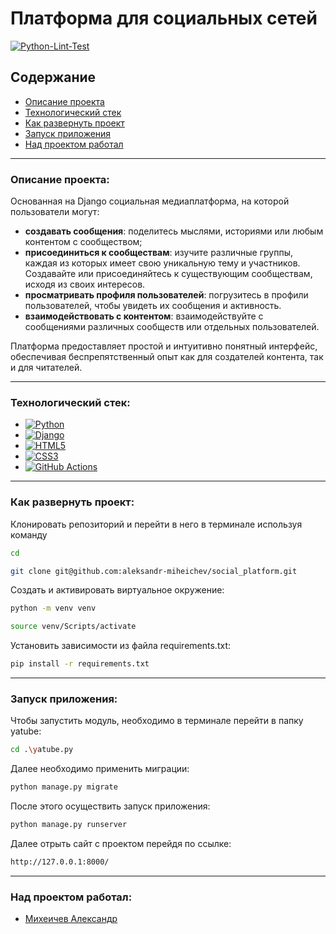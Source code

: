# Платформа для социальных сетей

[![Python-Lint-Test](https://github.com/aleksandr-miheichev/social_platform/actions/workflows/python-app.yml/badge.svg)](https://github.com/aleksandr-miheichev/social_platform/actions/workflows/python-app.yml)

## Содержание

- [Описание проекта](#описание-проекта)
- [Технологический стек](#технологический-стек)
- [Как развернуть проект](#как-развернуть-проект)
- [Запуск приложения](#запуск-приложения)
- [Над проектом работал](#над-проектом-работал)

---

### Описание проекта:

Основанная на Django социальная медиаплатформа, на которой пользователи могут:

- **создавать сообщения**: поделитесь мыслями, историями или любым контентом с
  сообществом;
- **присоединиться к сообществам**: изучите различные группы, каждая из которых
  имеет свою уникальную тему и участников. Создавайте или присоединяйтесь к
  существующим сообществам, исходя из своих интересов.
- **просматривать профиля пользователей**: погрузитесь в профили пользователей,
  чтобы увидеть их сообщения и активность.
- **взаимодействовать с контентом**: взаимодействуйте с сообщениями различных
  сообществ или отдельных пользователей.

Платформа предоставляет простой и интуитивно понятный интерфейс, обеспечивая
беспрепятственный опыт как для создателей контента, так и для читателей.

---

### Технологический стек:

- [![Python](https://img.shields.io/badge/python-3670A0?style=for-the-badge&logo=python&logoColor=ffdd54)](https://www.python.org/)
- [![Django](https://img.shields.io/badge/django-%23092E20.svg?style=for-the-badge&logo=django&logoColor=white)](https://www.djangoproject.com/)
- [![HTML5](https://img.shields.io/badge/html5-%23E34F26.svg?style=for-the-badge&logo=html5&logoColor=white)](https://html.spec.whatwg.org/multipage/)
- [![CSS3](https://img.shields.io/badge/css3-%231572B6.svg?style=for-the-badge&logo=css3&logoColor=white)](https://www.w3.org/TR/css-2023/)
- [![GitHub Actions](https://img.shields.io/badge/github%20actions-%232671E5.svg?style=for-the-badge&logo=githubactions&logoColor=white)](https://docs.github.com/en/actions)

---

### Как развернуть проект:

Клонировать репозиторий и перейти в него в терминале используя команду

```bash
cd
```

```bash
git clone git@github.com:aleksandr-miheichev/social_platform.git
```

Создать и активировать виртуальное окружение:

```bash
python -m venv venv
```

```bash
source venv/Scripts/activate
```

Установить зависимости из файла requirements.txt:

```bash
pip install -r requirements.txt
```

---

### Запуск приложения:

Чтобы запустить модуль, необходимо в терминале перейти в папку yatube:

```bash
cd .\yatube.py
```

Далее необходимо применить миграции:

```bash
python manage.py migrate
```

После этого осуществить запуск приложения:

```bash
python manage.py runserver
```

Далее отрыть сайт с проектом перейдя по ссылке:

```bash
http://127.0.0.1:8000/
```

---

### Над проектом работал:

- [Михеичев Александр](https://github.com/aleksandr-miheichev)
